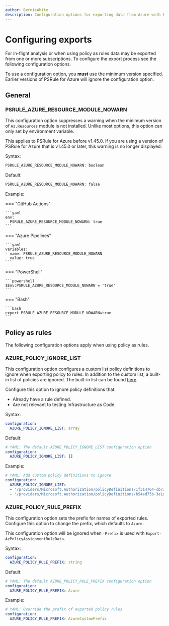 ```yaml
---
author: BernieWhite
description: Configuration options for exporting data from Azure with PSRule for Azure for later analysis and rule generation.
---
```


# Configuring exports

For in-flight analysis or when using policy as rules data may be exported from one or more subscriptions.
To configure the export process see the following configuration options.

To use a configuration option, you **must** use the minimum version specified.
Earlier versions of PSRule for Azure will ignore the configuration option.

## General

### PSRULE_AZURE_RESOURCE_MODULE_NOWARN

<!-- module:version v1.38.0 -->

This configuration option suppresses a warning when the minimum version of `Az.Resources` module is not installed.
Unlike most options, this option can only set by environment variable.

This applies to PSRule for Azure before v1.45.0.
If you are using a version of PSRule for Azure that is v1.45.0 or later, this warning is no longer displayed.

Syntax:

```bash
PSRULE_AZURE_RESOURCE_MODULE_NOWARN: boolean
```

Default:

```bash
PSRULE_AZURE_RESOURCE_MODULE_NOWARN: false
```

Example:

=== "GitHub Actions"

    ```yaml
    env:
      PSRULE_AZURE_RESOURCE_MODULE_NOWARN: true
    ```

=== "Azure Pipelines"

    ```yaml
    variables:
    - name: PSRULE_AZURE_RESOURCE_MODULE_NOWARN
      value: true
    ```

=== "PowerShell"

    ```powershell
    $Env:PSRULE_AZURE_RESOURCE_MODULE_NOWARN = 'true'
    ```

=== "Bash"

    ```bash
    export PSRULE_AZURE_RESOURCE_MODULE_NOWARN=true
    ```

## Policy as rules

The following configuration options apply when using policy as rules.

### AZURE_POLICY_IGNORE_LIST

<!-- module:version v1.21.0 -->

This configuration option configures a custom list policy definitions to ignore when exporting policy to rules.
In addition to the custom list, a built-in list of policies are ignored.
The built-in list can be found [here](https://github.com/Azure/PSRule.Rules.Azure/blob/main/data/policy-ignore.json).

Configure this option to ignore policy definitions that:

- Already have a rule defined.
- Are not relevant to testing Infrastructure as Code.

Syntax:

```yaml title="ps-rule.yaml"
configuration:
  AZURE_POLICY_IGNORE_LIST: array
```

Default:

```yaml title="ps-rule.yaml"
# YAML: The default AZURE_POLICY_IGNORE_LIST configuration option
configuration:
  AZURE_POLICY_IGNORE_LIST: []
```

Example:

```yaml title="ps-rule.yaml"
# YAML: Add custom policy definitions to ignore
configuration:
  AZURE_POLICY_IGNORE_LIST:
  - '/providers/Microsoft.Authorization/policyDefinitions/1f314764-cb73-4fc9-b863-8eca98ac36e9'
  - '/providers/Microsoft.Authorization/policyDefinitions/b54ed75b-3e1a-44ac-a333-05ba39b99ff0'
```

### AZURE_POLICY_RULE_PREFIX

<!-- module:version v1.20.0 -->

This configuration option sets the prefix for names of exported rules.
Configure this option to change the prefix, which defaults to `Azure`.

This configuration option will be ignored when `-Prefix` is used with `Export-AzPolicyAssignmentRuleData`.

Syntax:

```yaml title="ps-rule.yaml"
configuration:
  AZURE_POLICY_RULE_PREFIX: string
```

Default:

```yaml title="ps-rule.yaml"
# YAML: The default AZURE_POLICY_RULE_PREFIX configuration option
configuration:
  AZURE_POLICY_RULE_PREFIX: Azure
```

Example:

```yaml title="ps-rule.yaml"
# YAML: Override the prefix of exported policy rules
configuration:
  AZURE_POLICY_RULE_PREFIX: AzureCustomPrefix
```
